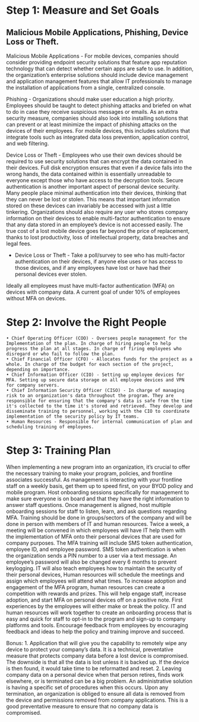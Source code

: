 # Step 1: Measure and Set Goals

## Malicious Mobile Applications, Phishing, Device Loss or Theft.

Malicious Mobile Applications - For mobile devices, companies should consider providing endpoint security solutions that feature app reputation technology that can detect whether certain apps are safe to use. In addition, the organization’s enterprise solutions should include device management and application management features that allow IT professionals to manage the installation of applications from a single, centralized console.

Phishing - Organizations should make user education a high priority. Employees should be taught to detect phishing attacks and briefed on what to do in case they receive suspicious messages or emails. As an extra security measure, companies should also look into installing solutions that can prevent or at least minimize the impact of phishing attacks on the devices of their employees. For mobile devices, this includes solutions that integrate tools such as integrated data loss prevention, application control, and web filtering.

Device Loss or Theft - Employees who use their own devices should be required to use security solutions that can encrypt the data contained in their devices. Full disk encryption ensures that even if a device falls into the wrong hands, the data contained within is essentially unreadable to everyone except those who have access to the decryption tools. Secure authentication is another important aspect of personal device security. Many people place minimal authentication into their devices, thinking that they can never be lost or stolen. This means that important information stored on these devices can invariably be accessed with just a little tinkering. Organizations should also require any user who stores company information on their devices to enable multi-factor authentication to ensure that any data stored in an employee’s device is not accessed easily. The true cost of a lost mobile device goes far beyond the price of replacement, thanks to lost productivity, loss of intellectual property, data breaches and legal fees. 

- Device Loss or Theft - Take a poll/survey to see who has multi-factor authentication on their devices, if anyone else uses or has access to those devices, and if any employees have lost or have had their personal devices ever 
stolen.

Ideally all employees must have multi-factor authentication (MFA) on devices with company data. A current goal of under 10% of employees without MFA on devices.


# Step 2: Involve the Right People
    • Chief Operating Officer (COO) - Oversees people management for the Implementation of the plan. In charge of hiring people to help progress the plan at all stages. In charge of firing employees who disregard or who fail to follow the plan.
    • Chief Financial Officer (CFO) - Allocates funds for the project as a whole. In charge of the budget for each section of the project, depending on importance.
    • Chief Information Officer (CIO) - Setting up employee devices for MFA. Setting up secure data storage on all employee devices and VPN for company servers.
    • Chief Information Security Officer (CISO) - In charge of managing risk to an organization's data throughout the program. They are responsible for ensuring that the company's data is safe from the time it's collected to the time it's stored and retrieved. They develop and disseminate training to personnel, working with the CIO to coordinate implementation of the security policy by IT teams.
    • Human Resources - Responsible for internal communication of plan and scheduling training of employees.

# Step 3: Training Plan

When implementing a new program into an organization, it’s crucial to offer the necessary training to make your program, policies, and frontline associates successful. As management is interacting with your frontline staff on a weekly basis, get them up to speed first, on your BYOD policy and mobile program. Host onboarding sessions specifically for management to make sure everyone is on board and that they have the right information to answer staff questions. Once management is aligned, host multiple onboarding sessions for staff to listen, learn, and ask questions regarding MFA. 
Training should be done in groups/sectors of the company and will be done in person with members of IT and human resources. Twice a week, a meeting will be convened in which employees will have IT help them with the implementation of MFA onto their personal devices that are used for company purposes. The MFA training will include SMS token authentication, employee ID, and employee password. SMS token authentication is when the organization sends a PIN number to a user via a text message. An employee’s password will also be changed every 6 months to prevent keylogging. IT will also teach employees how to maintain the security of their personal devices, Human resources will schedule the meetings and assign which employees will attend what times. 
To increase adoption and engagement of the MFA program, human resources can create a competition with rewards and prizes. This will help engage staff, increase adoption, and start MFA on personal devices off on a positive note. First experiences by the employees will either make or break the policy. IT and human resources will work together to create an onboarding process that is easy and quick for staff to opt-in to the program and sign-up to company platforms and tools. Encourage feedback from employees by encouraging feedback and ideas to help the policy and training improve and succeed. 

Bonus:
    1. Application that will give you the capability to remotely wipe any device to protect your company’s data.  It is a technical, preventative measure that protects company data before a lost device is compromised. The downside is that all the data is lost unless it is backed up. If the device is then found, it would take time to be reformatted and reset.
    2. Leaving company data on a personal device when that person retires, finds work elsewhere, or is terminated can be a big problem. An administrative solution is having a specific set of procedures when this occurs. Upon any termination, an organization is obliged to ensure all data is removed from the device and permissions removed from company applications. This is a good preventative measure to ensure that no company data is compromised. 
